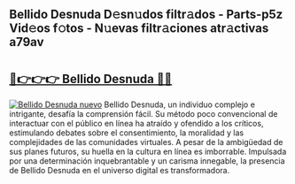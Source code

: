 ## Bellido Desnuda D𝚎sn𝚞dos filtr𝚊dos - Parts-p5z Vid𝚎os f𝚘tos - N𝚞evas filtr𝚊ciones atr𝚊ctivas a79av

# <h2><a href="http://mb9xxc.tromn.icu/?c=Bellido+Desnuda">🔗👉👉👉 Bellido Desnuda 🔗🔗</a></h2>

[![Bellido Desnuda nuevo](https://i.imgur.com/pEAQMta.gif)](http://mb9xxc.tromn.icu/?c=Bellido+Desnuda)
Bellido Desnuda, un individuo complejo e intrigante, desafía la comprensión fácil. Su método poco convencional de interactuar con el público en línea ha atraído y ofendido a los críticos, estimulando debates sobre el consentimiento, la moralidad y las complejidades de las comunidades virtuales. A pesar de la ambigüedad de sus planes futuros, su huella en la cultura en línea es imborrable. Impulsada por una determinación inquebrantable y un carisma innegable, la presencia de Bellido Desnuda en el universo digital es transformadora.
